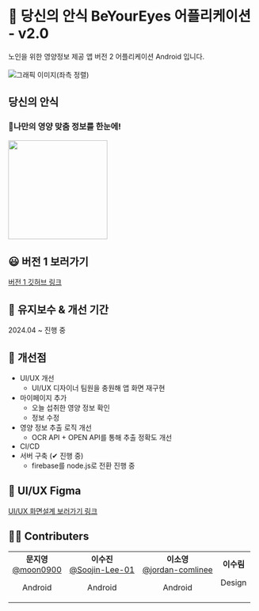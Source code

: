 # 📱 당신의 안식 BeYourEyes 어플리케이션 - v2.0
노인을 위한 영양정보 제공 앱 버전 2 어플리케이션 Android 입니다.
<br><br>
![그래픽 이미지(좌측 정렬)](https://github.com/user-attachments/assets/4d825943-db4f-4674-8d5a-4c9cb50b030f)
## 당신의 안식
### 👀나만의 영양 맞춤 정보를 한눈에!

<a href='https://play.google.com/store/apps/details?id=com.dna.beyoureyes'><img width=200 src='https://github.com/user-attachments/assets/104cbdb2-32af-47e9-a19e-7318df29ff73'/></a>

## 😃 버전 1 보러가기
[버전 1 깃허브 링크](https://github.com/BeYourEyes/Beyoureyes_App) 

## 🍦 유지보수 & 개선 기간
2024.04 ~ 진행 중

## 🥗 개선점
* UI/UX 개선
  * UI/UX 디자이너 팀원을 충원해 앱 화면 재구현
* 마이페이지 추가
  * 오늘 섭취한 영양 정보 확인
  * 정보 수정
* 영양 정보 추출 로직 개선
  * OCR API + OPEN API를 통해 추출 정확도 개선   
* CI/CD
* 서버 구축 (✔ 진행 중)
  * firebase를 node.js로 전환 진행 중   

## 🎨 UI/UX Figma

[UI/UX 화면설계 보러가기 링크](https://www.figma.com/design/qLpKu5KxPhngqKwVxJr9bW/%ED%99%94%EB%A9%B4%EC%84%A4%EA%B3%84-(Copy)?node-id=782-34&p=f&t=AJ3gP5wJvolLnT7G-0)

## 🧑‍🍳 Contributers

<table>
  <tr>
    <td align="center">
      <strong>문지영</strong><br>
<a href="https://github.com/moon0900">@moon0900</a>
     <p>Android</p>
    </td>
    <td align="center">
      <strong>이수진</strong><br>
<a href="https://github.com/Soojin-Lee-01">@Soojin-Lee-01</a>
     <p>Android</p>
    </td>
    <td align="center">
      <strong>이소영</strong><br>
<a href="https://github.com/jordan-comlinee">@jordan-comlinee</a>
     <p>Android</p>
    </td>
    <td align="center">
      <strong>이수림</strong><br>
     <p>Design</p>
    </td>
  </tr>
</table>
